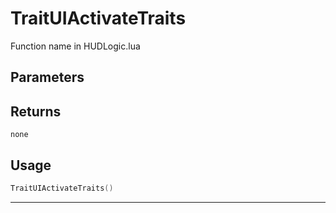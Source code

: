 # TraitUIActivateTraits

Function name in HUDLogic.lua

## Parameters

## Returns

`none`

## Usage

```lua
TraitUIActivateTraits()
```

---
